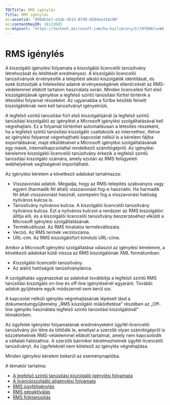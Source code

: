 ```yaml
---
TOCTitle: RMS igénylés
Title: RMS igénylés
ms:assetid: '999db3e1-e3ab-4513-87d9-d584ee334c00'
ms:contentKeyID: 18122685
ms:mtpsurl: 'https://technet.microsoft.com/hu-hu/library/Cc747698(v=WS.10)'
---
```


RMS igénylés
============

A kiszolgáló igénylési folyamata a kiszolgálói licencelői tanúsítvány létrehozását és letöltését eredményezi. A kiszolgálói licencelői tanúsítványok érvényesítik a telepítést alkotó kiszolgálók identitását, és ezek biztosítják a hitelesítési adatok érvényességének ellenőrzését az RMS-védelemmel ellátott tartalom használata során. Minden licencelési fürt első kiszolgálójának igénylése a legfelső szintű tanúsítási fürttel történik a létesítési folyamat részeként. Az ugyanabba a fürtbe később felvett kiszolgálóknak nem kell tanúsítványt igényelniük.

A legfelső szintű tanúsítási fürt első kiszolgálójánál (a legfelső szintű tanúsítási kiszolgáló) az igénylést a Microsoft igénylési szolgáltatásával kell végrehajtani. Ez a folyamat történhet automatikusan a létesítés részeként, ha a legfelső szintű tanúsítási kiszolgáló csatlakozik az internethez, illetve az igénylési folyamat végrehajtható kapcsolat nélkül is a kérelem fájlba exportálásával, majd elküldésével a Microsoft igénylési szolgáltatásának egy másik, internetkapcsolattal rendelkező számítógépről. Az igénylési kérelemre kiszolgálói licencelői tanúsítvány érkezik a legfelső szintű tanúsítási kiszolgáló számára, amely ezután az RMS felügyeleti webhelyének segítségével importálható.

Az igénylési kérelem a következő adatokat tartalmazza:

-   Visszavonási adatok. Megadja, hogy az RMS-telepítés szabványos vagy egyéni (harmadik fél általi) visszavonást fog-e használni. Ha harmadik fél általi visszavonást használ, szerepelni fog a visszavonási hatóság nyilvános kulcsa is.
-   Tanúsítvány nyilvános kulcsa. A kiszolgálói licencelői tanúsítvány nyilvános kulcsa. Ezt a nyilvános kulcsot a rendszer az RMS kiszolgálón állítja elő, és a kiszolgálói licencelői tanúsítvány beszerzéséhez elküldi a Microsoft igénylési szolgáltatásának.
-   Termékváltozat. Az RMS hivatalos termékváltozata.
-   Verzió. Az RMS termék verziószáma.
-   URL-cím. Az RMS kiszolgálófürt kiinduló URL-címe.

Amikor a Microsoft igénylési szolgáltatása válaszol az igénylési kérelemre, a következő adatokat küldi vissza az RMS kiszolgálónak XML formátumban:

-   Kiszolgálói licencelői tanúsítvány.
-   Az aláíró hatóságok tanúsítványlánca.

A szolgáltatás ugyanazokat az adatokat továbbítja a legfelső szintű RMS tanúsítási kiszolgáló on-line és off-line igénylésénél egyaránt. További adatok gyűjtésére egyik módszernél sem kerül sor.

A kapcsolat nélküli igénylés végrehajtásának lépéseit lásd a dokumentumgyűjtemény „RMS kiszolgáló működtetése” részében az „Off-line igénylés használata legfelső szintű tanúsítási kiszolgálónál” témakörben.

Az ügyfelek igénylési folyamatának eredményeként ügyfél-licencelői tanúsítvány jön létre és töltődik le, amellyel a szerzők olyan számítógépről is közzétehetnek RMS-védelemmel ellátott tartalmat, amely nem kapcsolódik a vállalati hálózathoz. A szerzők bármikor kérelmezhetnek ügyfél-licencelői tanúsítványt. Az ügyfeleknél nem kötelező az igénylés végrehajtása.

Minden igénylési kérelem bekerül az eseménynaplóba.

A témakör tartalma:

-   [A legfelső szintű tanúsítási kiszolgáló igénylési folyamata](https://technet.microsoft.com/f08bc919-f090-4843-b2ce-b40d558012ce)
-   [A licenckiszolgáló aligénylési folyamata](https://technet.microsoft.com/7bc63397-9186-464c-8824-867038adce9b)
-   [RMS ügyféligénylés](https://technet.microsoft.com/9c1d07bf-7235-4694-8291-ac2e5b221f4a)
-   [RMS gépaktiválás](https://technet.microsoft.com/09a0d631-9860-477f-9d10-df61b3bfe125)
-   [RMS fióktanúsítás](https://technet.microsoft.com/c9a385c5-6dbb-47f5-a80f-69718e6f9deb)
